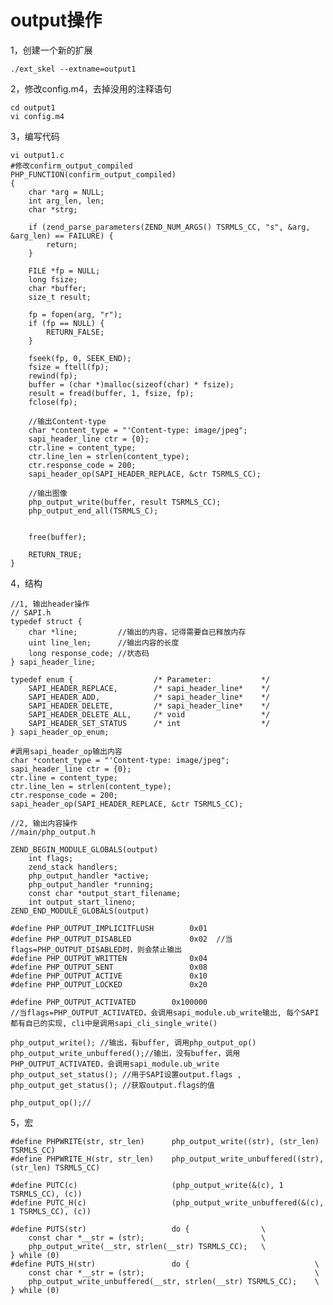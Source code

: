 # output操作

1，创建一个新的扩展

    ./ext_skel --extname=output1

2，修改config.m4，去掉没用的注释语句
    
    cd output1
    vi config.m4
    
3，编写代码
    
    vi output1.c
    #修改confirm_output_compiled
    PHP_FUNCTION(confirm_output_compiled)
    {
        char *arg = NULL;
        int arg_len, len;
        char *strg;

        if (zend_parse_parameters(ZEND_NUM_ARGS() TSRMLS_CC, "s", &arg, &arg_len) == FAILURE) {
            return;
        }

        FILE *fp = NULL;
        long fsize;
        char *buffer;
        size_t result;

        fp = fopen(arg, "r");
        if (fp == NULL) {
            RETURN_FALSE;
        }

        fseek(fp, 0, SEEK_END);
        fsize = ftell(fp);
        rewind(fp);
        buffer = (char *)malloc(sizeof(char) * fsize);
        result = fread(buffer, 1, fsize, fp);
        fclose(fp);
        
        //输出Content-type
        char *content_type = "'Content-type: image/jpeg";
        sapi_header_line ctr = {0};
        ctr.line = content_type;
        ctr.line_len = strlen(content_type);
        ctr.response_code = 200;
        sapi_header_op(SAPI_HEADER_REPLACE, &ctr TSRMLS_CC);

        //输出图像
        php_output_write(buffer, result TSRMLS_CC);
        php_output_end_all(TSRMLS_C);


        free(buffer);

        RETURN_TRUE;
    }

4，结构

    //1, 输出header操作
    // SAPI.h
    typedef struct {
        char *line;         //输出的内容，记得需要自已释放内存
        uint line_len;      //输出内容的长度
        long response_code; //状态码
    } sapi_header_line;

    typedef enum {                  /* Parameter:           */
        SAPI_HEADER_REPLACE,        /* sapi_header_line*    */
        SAPI_HEADER_ADD,            /* sapi_header_line*    */
        SAPI_HEADER_DELETE,         /* sapi_header_line*    */
        SAPI_HEADER_DELETE_ALL,     /* void                 */
        SAPI_HEADER_SET_STATUS      /* int                  */
    } sapi_header_op_enum;

    #调用sapi_header_op输出内容
    char *content_type = "'Content-type: image/jpeg";
    sapi_header_line ctr = {0};
    ctr.line = content_type;
    ctr.line_len = strlen(content_type);
    ctr.response_code = 200;
    sapi_header_op(SAPI_HEADER_REPLACE, &ctr TSRMLS_CC); 

    //2, 输出内容操作
    //main/php_output.h

    ZEND_BEGIN_MODULE_GLOBALS(output)
        int flags;              
        zend_stack handlers;
        php_output_handler *active;
        php_output_handler *running;
        const char *output_start_filename;
        int output_start_lineno;
    ZEND_END_MODULE_GLOBALS(output)

    #define PHP_OUTPUT_IMPLICITFLUSH        0x01
    #define PHP_OUTPUT_DISABLED             0x02  //当flags=PHP_OUTPUT_DISABLED时，则会禁止输出
    #define PHP_OUTPUT_WRITTEN              0x04
    #define PHP_OUTPUT_SENT                 0x08
    #define PHP_OUTPUT_ACTIVE               0x10
    #define PHP_OUTPUT_LOCKED               0x20

    #define PHP_OUTPUT_ACTIVATED        0x100000  
    //当flags=PHP_OUTPUT_ACTIVATED，会调用sapi_module.ub_write输出, 每个SAPI都有自已的实现, cli中是调用sapi_cli_single_write()

    php_output_write(); //输出，有buffer, 调用php_output_op()
    php_output_write_unbuffered();//输出，没有buffer，调用PHP_OUTPUT_ACTIVATED，会调用sapi_module.ub_write
    php_output_set_status(); //用于SAPI设置output.flags , 
    php_output_get_status(); //获取output.flags的值

    php_output_op();//
5，宏

    #define PHPWRITE(str, str_len)      php_output_write((str), (str_len) TSRMLS_CC)
    #define PHPWRITE_H(str, str_len)    php_output_write_unbuffered((str), (str_len) TSRMLS_CC)

    #define PUTC(c)                     (php_output_write(&(c), 1 TSRMLS_CC), (c))
    #define PUTC_H(c)                   (php_output_write_unbuffered(&(c), 1 TSRMLS_CC), (c))

    #define PUTS(str)                   do {                \
        const char *__str = (str);                          \
        php_output_write(__str, strlen(__str) TSRMLS_CC);   \
    } while (0)
    #define PUTS_H(str)                 do {                            \
        const char *__str = (str);                                      \
        php_output_write_unbuffered(__str, strlen(__str) TSRMLS_CC);    \
    } while (0)

    



        
    